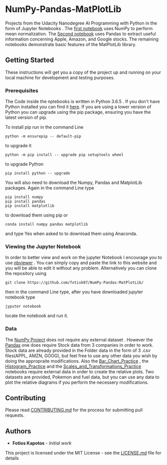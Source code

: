 # NumPy-Pandas-MatPlotLib
Projects from the Udacity Nanodegree AI Programming with Python in the form of Jupyter Notebooks . 
The [first notebook](https://github.com/fotisk07/NumPy-Pandas-MatPlotLib/blob/master/Mean%20Normalization%20and%20Data%20Separation%20.ipynb) uses NumPy to perform mean normalization.
The [Second notebook](https://github.com/fotisk07/NumPy-Pandas-MatPlotLib/blob/master/Statistics%20from%20Stock%20Data.ipynb) uses Pandas to extract useful information concerning Apple, Amazon, and Google stocks.
The remaining notebooks demonstrate basic features of the MatPlotLib library.

## Getting Started

These instructions will get you a copy of the project up and running on your local machine for development and testing purposes.

### Prerequisites

The Code inside the nptebooks is written in Python 3.6.5 . If you don't have Python installed you can find it [here](https://www.python.org/downloads/). If you are using a lower version of Python you can upgrade using the pip package, ensuring you have the latest version of pip. 

To install pip run in the command Line
```
python -m ensurepip -- default-pip
``` 
to upgrade it 
```
python -m pip install -- upgrade pip setuptools wheel
```
to upgrade Python
```
pip install python -- upgrade
```

You will also need to download the Numpy, Pandas and MatplotLib packages. Again in the command Line type
```
pip install numpy 
pip install pandas
pip install matplotlib
```
to download them using pip or

```
conda install numpy pandas matplotlib 

```
and type Yes when asked to to download them using Anaconda.


### Viewing the Jupyter Notebook

In order to better view and work on the jupyter Notebook I encourage you to use [nbviewer](https://nbviewer.jupyter.org/) . You can simply copy and paste the link to this website and you will be able to edit it without any problem. Alternatively you can clone the repository using 
```
git clone https://github.com/fotisk07/NumPy-Pandas-MatPlotLib/
```
then in the command Line type, after you have downloaded jupyter notebook type
```
jyputer notebook
```
locate the notebook and run it.

### Data

The [NumPy Project](https://github.com/fotisk07/NumPy-Pandas-MatPlotLib/Mean-Normalization-and-Data-Separation.ipynb) does not require any external dataset . However the [Pandas](https://github.com/fotisk07/NumPy-Pandas-MatPlotLib/blob/master/Statistics%20from%20Stock%20Data.ipynb) one does require Stock data from 3 companies in order to work. Stock data are already provided in the Folder data in the form of 3 .csv files(APPL, AMZN, GOOG), but feel free to use any other data you wish by doing the appropraite modifications. Also the [Bar_Chart_Practice](https://github.com/fotisk07/NumPy-Pandas-MatPlotLib/blob/master/Bar_Chart_Practice.ipynb) , the [Histogram_Practice](https://github.com/fotisk07/NumPy-Pandas-MatPlotLib/blob/master/Histogram_Practice.ipynb) and the [Scales_and_Transformations_Practice](https://github.com/fotisk07/NumPy-Pandas-MatPlotLib/blob/master/Scales_and_Transformations_Practice.ipynb) notebooks require external data in order to create the relative plots. Two datasets are provided, Pokemon and fuel data, but you can use any data to plot the relative diagrams if you perform the necessery modifications. 


## Contributing

Please read [CONTRIBUTING.md](https://github.com/fotisk07/NumPy-Pandas-MatPlotLib/blob/master/CONTRIBUTING) for the process for submitting pull requests. 

## Authors

* **Fotios Kapotos** - *Initial work* 

This project is licensed under the MIT License - see the [LICENSE.md](https://github.com/fotisk07/NumPy-Pandas-MatPlotLib/blob/master/LICENSE) file for details


